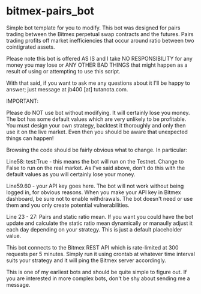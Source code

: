 # bitmex-pairs_bot

Simple bot template for you to modify. This bot was designed for pairs trading between the Bitmex perpetual swap contracts and the futures. Pairs trading profits off market inefficiencies that occur around ratio between two cointigrated assets.

Please note this bot is offered AS IS and I take NO RESPONSIBILITY for any money you may lose or ANY OTHER BAD THINGS that might happen as a result of using or attempting to use this script.

With that said, if you want to ask me any questions about it I'll be happy to answer; just message at jb400 [at] tutanota.com. 

IMPORTANT:

Please do NOT use bot without modifying. It will certainly lose you money. The bot has some default values which are very unlikely to be profitable. You must design your own strategy, backtest it thoroughly and only then use it on the live market. Even then you should be aware that unexpected things can happen!

Browsing the code should be fairly obvious what to change. In particular:

Line58: test:True - this means the bot will run on the Testnet. Change to False to run on the real market. As I've said above, don't do this with the default values as you will certainly lose your money. 

Line59.60 - your API key goes here. The bot will not work without being logged in, for obvious reasons. When you make your API key in Bitmex dashboard, be sure not to enable withdrawals. The bot doesn't need or use them and you only create potential vulnerabilities. 

Line 23 - 27: Pairs and static ratio mean. If you want you could have the bot update and calculate the static ratio mean dynamically or manaully adjust it each day depending on your strategy. This is just a default placeholder value.

This bot connects to the Bitmex REST API which is rate-limited at 300 requests per 5 minutes. Simply run it using crontab at whatever time interval suits your strategy and it will ping the Bitmex server accordingly.

This is one of my earliest bots and should be quite simple to figure out. If you are interested in more complex bots, don't be shy about sending me a message. 





